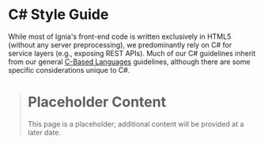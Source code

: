 # C# Style Guide

While most of Ignia's front-end code is written exclusively in HTML5 (without any server preprocessing), we predominantly rely on C# for service layers (e.g., exposing REST APIs). Much of our C# guidelines inherit from our general [C-Based Languages](../README.md) guidelines, although there are some specific considerations unique to C#.

> # Placeholder Content
> This page is a placeholder; additional content will be provided at a later date.

